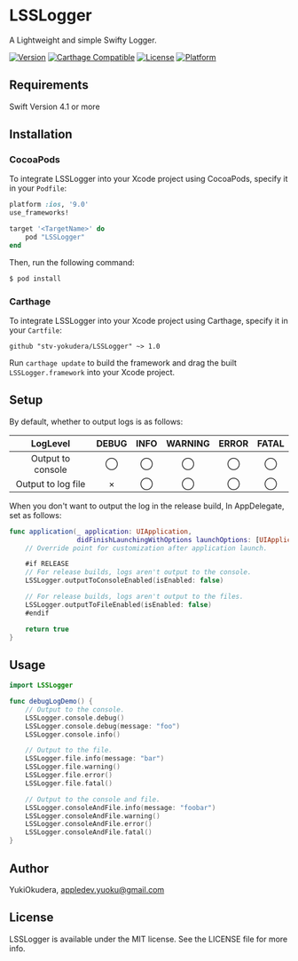 # LSSLogger
A Lightweight and simple Swifty Logger.

[![Version](https://img.shields.io/cocoapods/v/LSSLogger.svg?style=flat)](http://cocoapods.org/pods/LSSLogger)
[![Carthage Compatible](https://img.shields.io/badge/Carthage-compatible-4BC51D.svg?style=flat)](https://github.com/stv-yokudera/LSSLogger)
[![License](https://img.shields.io/cocoapods/l/LSSLogger.svg?style=flat)](http://cocoapods.org/pods/LSSLogger)
[![Platform](https://img.shields.io/cocoapods/p/LSSLogger.svg?style=flat)](http://cocoapods.org/pods/LSSLogger)

## Requirements
Swift Version 4.1 or more

## Installation

### CocoaPods

To integrate LSSLogger into your Xcode project using CocoaPods, specify it in your `Podfile`:

```ruby
platform :ios, '9.0'
use_frameworks!

target '<TargetName>' do
    pod "LSSLogger"
end
```

Then, run the following command:

```bash
$ pod install
```

### Carthage

To integrate LSSLogger into your Xcode project using Carthage, specify it in your `Cartfile`:

```ogdl
github "stv-yokudera/LSSLogger" ~> 1.0
```

Run `carthage update` to build the framework and drag the built `LSSLogger.framework` into your Xcode project.

## Setup

By default, whether to output logs is as follows:

|LogLevel|DEBUG|INFO|WARNING|ERROR|FATAL|
|:----:|:----:|:----:|:----:|:----:|:----:|
|Output to console|◯|◯|◯|◯|◯|
|Output to log file|×|◯|◯|◯|◯|

When you don't want to output the log in the release build, In AppDelegate, set as follows:

```swift:AppDelegate.swift
func application(_ application: UIApplication,
                 didFinishLaunchingWithOptions launchOptions: [UIApplicationLaunchOptionsKey: Any]?) -> Bool {
    // Override point for customization after application launch.

    #if RELEASE
    // For release builds, logs aren't output to the console.
    LSSLogger.outputToConsoleEnabled(isEnabled: false)

    // For release builds, logs aren't output to the files.
    LSSLogger.outputToFileEnabled(isEnabled: false)
    #endif

    return true
}
```

## Usage

```swift
import LSSLogger

func debugLogDemo() {
    // Output to the console.
    LSSLogger.console.debug()
    LSSLogger.console.debug(message: "foo")
    LSSLogger.console.info()

    // Output to the file.
    LSSLogger.file.info(message: "bar")
    LSSLogger.file.warning()
    LSSLogger.file.error()
    LSSLogger.file.fatal()

    // Output to the console and file.
    LSSLogger.consoleAndFile.info(message: "foobar")
    LSSLogger.consoleAndFile.warning()
    LSSLogger.consoleAndFile.error()
    LSSLogger.consoleAndFile.fatal()
}
```

## Author

YukiOkudera, appledev.yuoku@gmail.com

## License

LSSLogger is available under the MIT license. See the LICENSE file for more info.
